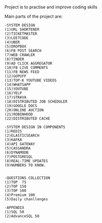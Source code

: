 Project is to practise and improve coding skills

Main parts of the project are:

    -SYSTEM DESIGN
    (1)URL SHORTENER
    (2)TICKETMASTER
    (3)LEETCODE
    (4)UBER
    (5)DROPBOX
    (6)FB POST SEARCH 
    (7)WEB CRAWLER
    (8)TINDER
    (9)AD CLICK AGGREGATOR
    (10)FB LIVE COMMENTS
    (11)FB NEWS FEED
    (12)GOPUFF
    (13)TOP-K YOUTUBE VIDEOS
    (14)WHATSAPP
    (15)YOUTUBE 
    (16)YELP 
    (17)STRAVA 
    (18)DISTRIBUTED JOB SCHEDULER 
    (19)GOOGLE DOCS
    (20)ONLINE AUCTION 
    (21)ROBINHOOD 
    (22)DISTRIBUTED CACHE

    -SYSTEM DESIGN IN COMPONENTS
    (1)REDIS
    (2)ELASTICSEARCH
    (3)KAFKA
    (4)API GATEWAY
    (5)CASSANDRA
    (6)DYNAMODB
    (7)POSTGRESQL
    (8)REAL-TIME UPDATES
    (9)NUMBERS TO KNOW.


    -QUESTIONS COLLECTION 
    (1)TOP  75
    (2)TOP 150 
    (3)TOP 100
    (4)Premium 100 
    (5)Daily chanllenges

    -APPENDIX
    (1)SQL 50
    (2)AdvanceSQL 50



